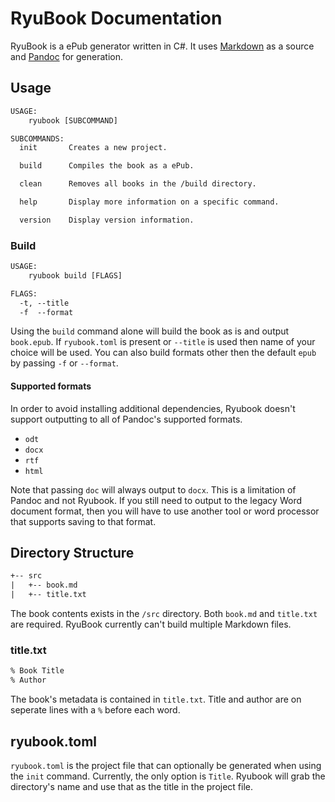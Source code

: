 # RyuBook Documentation

RyuBook is a ePub generator written in C#. It uses [Markdown](https://daringfireball.net/projects/markdown/syntax) as a source and [Pandoc](https://pandoc.org/) for generation.

## Usage

```txt
USAGE:
    ryubook [SUBCOMMAND]

SUBCOMMANDS:
  init       Creates a new project.

  build      Compiles the book as a ePub.

  clean      Removes all books in the /build directory.

  help       Display more information on a specific command.

  version    Display version information.
```

### Build

```txt
USAGE:
    ryubook build [FLAGS]

FLAGS:
  -t, --title
  -f  --format
```

Using the ``build`` command alone will build the book as is and output ``book.epub``. If ``ryubook.toml`` is present or ``--title`` is used then name of your choice will be used. You can also build formats other then the default ``epub`` by passing `-f` or ``--format``.

#### Supported formats

In order to avoid installing additional dependencies, Ryubook doesn't support outputting to all of Pandoc's supported formats.

- ``odt``
- ``docx``
- ``rtf``
- ``html``

Note that passing ``doc`` will always output to ``docx``. This is a limitation of Pandoc and not Ryubook. If you still need to output to the legacy Word document format, then you will have to use another tool or word processor that supports saving to that format.

## Directory Structure

```txt
+-- src
|   +-- book.md
|   +-- title.txt
```

The book contents exists in the ``/src`` directory. Both ``book.md`` and ``title.txt`` are required. RyuBook currently can't build multiple Markdown files.

### title.txt

```txt
% Book Title
% Author
```

The book's metadata is contained in ``title.txt``. Title and author are on seperate lines with a ``%`` before each word.

## ryubook.toml

``ryubook.toml`` is the project file that can optionally be generated when using the ``init`` command. Currently, the only option is ``Title``. Ryubook will grab the directory's name and use that as the title in the project file.

